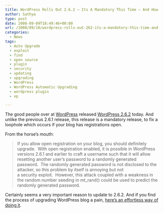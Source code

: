 ```yaml
---
title: WordPress Rolls Out 2.6.2 – Its A Mandatory This Time – And How
author: Sathya
type: post
date: 2008-09-09T18:49:46+00:00
url: /2008/09/10/wordpress-rolls-out-262-its-a-mandatory-this-time-and-how/
categories:
  - News
tags:
  - Auto Upgrade
  - exploit
  - find
  - open source
  - plugin
  - security
  - updating
  - upgrading
  - WordPress
  - WordPress Automatic Upgrading
  - wordpress plugin
  - xp

---
```

The good people over at <a href="http://wordpress.org/" target="_blank">WordPress</a> released <a href="http://wordpress.org/development/2008/09/wordpress-262/" target="_blank">WordPress 2.6.2</a> today. And unlike the previous 2.6.1 release, this release is a mandatory release, to fix a loophole which occurs if your blog has registrations open.

From the horse&#8217;s mouth:

> If you allow open registration on your blog, you should definitely upgrade.  With open registration enabled, it is possible in WordPress versions 2.6.1 and earlier to craft a username such that it will allow resetting another user’s password to a randomly generated password.  The randomly generated password is not disclosed to the attacker, so this problem by itself is annoying but not a security exploit.  However, this attack coupled with a weakness in the random number seeding in mt_rand() could be used to predict the randomly generated password.

Certainly seems a very important reason to update to 2.6.2. And if you find the process of upgrading WordPress blog a pain, <a href="http://sathyasays.com/2008/09/10/how-toautomatically-backing-up-and-upgrading-your-wordpress-installation-and-wordpress-database/" target="_blank">here&#8217;s an effortless way of doing it</a>.